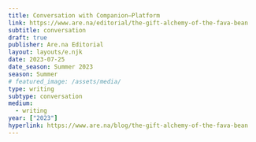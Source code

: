 ```yaml
---
title: Conversation with Companion–Platform
link: https://www.are.na/editorial/the-gift-alchemy-of-the-fava-bean
subtitle: conversation
draft: true
publisher: Are.na Editorial
layout: layouts/e.njk
date: 2023-07-25
date_season: Summer 2023
season: Summer
# featured_image: /assets/media/
type: writing
subtype: conversation
medium:
  - writing
year: ["2023"]
hyperlink: https://www.are.na/blog/the-gift-alchemy-of-the-fava-bean
---
```

